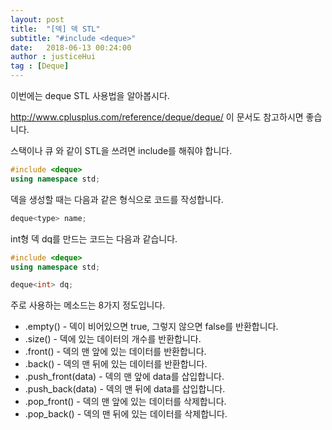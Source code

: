```yaml
---
layout: post
title:  "[덱] 덱 STL"
subtitle: "#include <deque>"
date:   2018-06-13 00:24:00
author : justiceHui
tag : [Deque]
---
```


이번에는 deque STL 사용법을 알아봅시다.

http://www.cplusplus.com/reference/deque/deque/ 이 문서도 참고하시면 좋습니다.

스택이나 큐 와 같이 STL을 쓰려면 include를 해줘야 합니다.
```cpp
#include <deque>
using namespace std;
```

덱을 생성할 때는 다음과 같은 형식으로 코드를 작성합니다.
```cpp
deque<type> name;
```
int형 덱 dq를 만드는 코드는 다음과 같습니다.
```cpp
#include <deque>
using namespace std;

deque<int> dq;
```

주로 사용하는 메소드는 8가지 정도입니다.
* .empty() - 덱이 비어있으면 true, 그렇지 않으면 false를 반환합니다.
* .size() - 덱에 있는 데이터의 개수를 반환합니다.
* .front() - 덱의 맨 앞에 있는 데이터를 반환합니다.
* .back() - 덱의 맨 뒤에 있는 데이터를 반환합니다.
* .push_front(data) - 덱의 맨 앞에 data를 삽입합니다.
* .push_back(data) - 덱의 맨 뒤에 data를 삽입합니다.
* .pop_front() - 덱의 맨 앞에 있는 데이터를 삭제합니다.
* .pop_back() - 덱의 맨 뒤에 있는 데이터를 삭제합니다.

